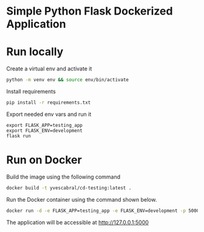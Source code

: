 # Simple Python Flask Dockerized Application

# Run locally
Create a virtual env and activate it
```sh
python -m venv env && source env/bin/activate
```

Install requirements
```sh
pip install -r requirements.txt
```

Export needed env vars and run it
```
export FLASK_APP=testing_app
export FLASK_ENV=development
flask run
```

# Run on Docker
Build the image using the following command

```sh
docker build -t yvescabral/cd-testing:latest .
```

Run the Docker container using the command shown below.

```sh
docker run -d -e FLASK_APP=testing_app -e FLASK_ENV=development -p 5000:5000 yvescabral/cd-testing
```

The application will be accessible at http://127.0.0.1:5000
